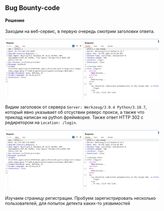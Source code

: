 ## Bug Bounty-code

#### Решение

Заходим на веб-сервис, в первую очередь смотрим заголовки ответа.

![](img/bbc1.png)

Видим заголовок от сервера ```Server: Werkzeug/3.0.4 Python/3.10.7```, который явно указывает об отсуствии реверс прокси, а также что приклад написан на python фреймворке. Также ответ HTTP 302 с редиретором на ```Location: /login```.

![](img/bbc1.png)

Изучаем страницу регистрации. Пробуем зарегистрировать несколько пользователей, для попыток детекта каких-то уязвимостей